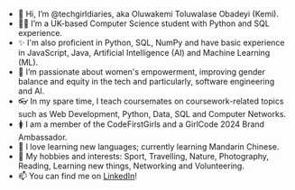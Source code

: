- 👋 Hi, I’m @techgirldiaries, aka Oluwakemi Toluwalase Obadeyi (Kemi).
- 👩‍💻 I’m a UK-based Computer Science student with Python and SQL experience.
- ✨ I'm also proficient in Python, SQL, NumPy and have basic experience in JavaScript, Java, Artificial Intelligence (AI) and Machine Learning (ML). 
- 💪 I’m passionate about women's empowerment, improving gender balance and equity in the tech and particularly, software engineering and AI.
- 👓 In my spare time, I teach coursemates on coursework-related topics such as Web Development, Python, Data, SQL and Computer Networks.
- 🚺 I am a member of the CodeFirstGirls and a GirlCode 2024 Brand Ambassador. 
- 📙 I love learning new languages; currently learning Mandarin Chinese.
- 🛝 My hobbies and interests: Sport, Travelling, Nature, Photography, Reading, Learning new things, Networking and Volunteering.
- 📫 You can find me on [LinkedIn](linkedin.com/in/oluwakemi-obadeyi)! 

<!---
techgirldiaries/techgirldiaries is a ✨ special ✨ repository because its `README.md` (this file) appears on your GitHub profile.
You can click the Preview link to take a look at your changes.
--->
